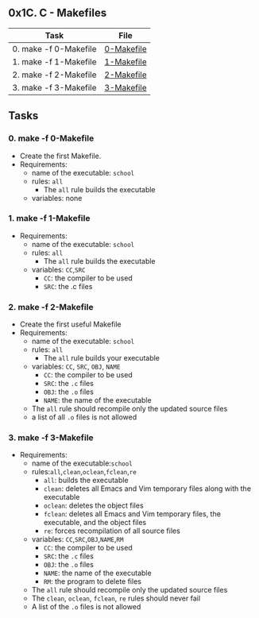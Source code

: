 ## 0x1C. C - Makefiles

| Task | File |
| ---- | ---- |
| 0. make -f 0-Makefile | [0-Makefile](./0-Makefile) |
| 1. make -f 1-Makefile | [1-Makefile](./1-Makefile) |
| 2. make -f 2-Makefile | [2-Makefile](./2-Makefile) |
| 3. make -f 3-Makefile | [3-Makefile](./3-Makefile) |

## Tasks
### 0. make -f 0-Makefile
* Create the first Makefile.
* Requirements:
	* name of the executable: `school`
	* rules: `all`
		* The `all` rule builds the executable
	* variables: none
### 1. make -f 1-Makefile
* Requirements:
	* name of the executable: `school`
	* rules: `all`
		* The `all` rule builds the executable
	* variables: `CC`,`SRC`
		* `CC`: the compiler to be used
		* `SRC`: the .c files
### 2. make -f 2-Makefile
* Create the first useful Makefile
* Requirements:
	* name of the executable: `school`
	* rules: `all`
		* The `all` rule builds your executable
	* variables: `CC`, `SRC`, `OBJ`, `NAME`
		* `CC`: the compiler to be used
		* `SRC`: the `.c` files
		* `OBJ`: the `.o` files
		* `NAME`: the name of the executable
	* The `all` rule should recompile only the updated source files
	* a list of all `.o` files is not allowed
### 3. make -f 3-Makefile
* Requirements:
	* name of the executable:`school`
	* rules:`all`,`clean`,`oclean`,`fclean`,`re`
		* `all`: builds the executable
		* `clean`: deletes all Emacs and Vim temporary files along with the executable
		* `oclean`: deletes the object files
		* `fclean`: deletes all Emacs and Vim temporary files, the executable, and the object files
		* `re`: forces recompilation of all source files
	* variables: `CC`,`SRC`,`OBJ`,`NAME`,`RM`
		* `CC`: the compiler to be used
		* `SRC`: the `.c` files
		* `OBJ`: the `.o` files
		* `NAME`: the name of the executable
		* `RM`: the program to delete files
	* The `all` rule should recompile only the updated source files
	* The `clean`, `oclean`, `fclean`, `re` rules should never fail
	* A list of the `.o` files is not allowed
